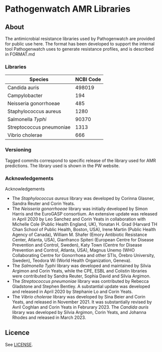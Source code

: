 # Pathogenwatch AMR Libraries
## About
The antimicrobial resistance libraries used by Pathogenwatch are provided for public use here. 
The format has been developed to support the internal tool Pathogenwatch uses to generate resistance profiles, and is described in FORMAT.md

### Libraries
| Species | NCBI Code |
|---|---|
| Candida auris | 498019 |
| Campylobacter | 194 |
| Neisseria gonorrhoeae | 485 |
| Staphylococcus aureus | 1280 |
| Salmonella _Typhi_ | 90370 |
| Streptococcus pneumoniae | 1313 |
| Vibrio cholerae | 666 |

### Versioning
Tagged commits correspond to specific release of the library used for AMR predictions. 
The library used is shown in the PW website.

### Acknowledgements
Acknowledgements
- The _Staphylococcus aureus_ library was developed by Corinna Glasner, Sandra Reuter and Corin Yeats.
- The _Neisseria gonorrhoeae_ library was initially developed by Simon Harris and the EuroGASP consortium. An extensive update was released in April 2020 by Leo Sanchez and Corin Yeats in collaboration with Michelle Cole (Public Health England, UK), Yonatan H. Grad (Harvard TH Chan School of Public Health, Boston, USA), Irene Martin (Public Health Agency of Canada), William M. Shafer (Emory Antibiotic Resistance Center, Atlanta, USA), Gianfranco Spiteri (European Centre for Disease Prevention and Control, Sweden), Katy Town (Centre for Disease Prevention and Control, Atlanta, USA), Magnus Unemo (WHO Collaborating Centre for Gonorrhoea and other STIs, Örebro University, Sweden), Teodora Wi (World Health Organization, Geneva).
- The _Salmonella Typhi_ library was developed and maintained by Silvia Argimon and Corin Yeats, while the CPE, ESBL and Colistin libraries were contributed by Sandra Reuter, Sophia David and Silvia Argimon.
- The _Streptococcus pneumoniae_ library was contributed by Rebecca Gladstone and Stephen Bentley. A substantial update was developed and released in April 2020 by Stephanie Lo and Corin Yeats.
- The _Vibrio cholerae_ library was developed by Sina Beier and Corin Yeats, and released in November 2021. It was substantially revised by Avril Coghlan and Corin Yeats in Februrary 2023.
The _Candida auris_ library was developed by Silvia Argimon, Corin Yeats, and Johanna Rhodes and released in March 2023.

## Licence
See [LICENSE](/LICENSE).
